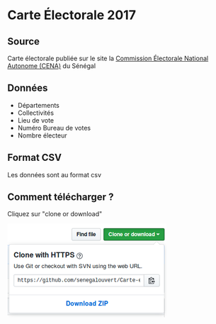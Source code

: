 # Carte Électorale 2017
## Source
Carte électorale publiée sur le site la [Commission Électorale National Autonome (CENA)](https://www.cena.sn) du Sénégal

## Données
* Départements
* Collectivités
* Lieu de vote
* Numéro Bureau de votes
* Nombre électeur

## Format CSV
Les données sont au format csv

## Comment télécharger ?
Cliquez sur "clone or download"

![Telecharger](https://github.com/senegalouvert/Carte-electorale-2017/blob/master/images/telecharger.png?raw=true)